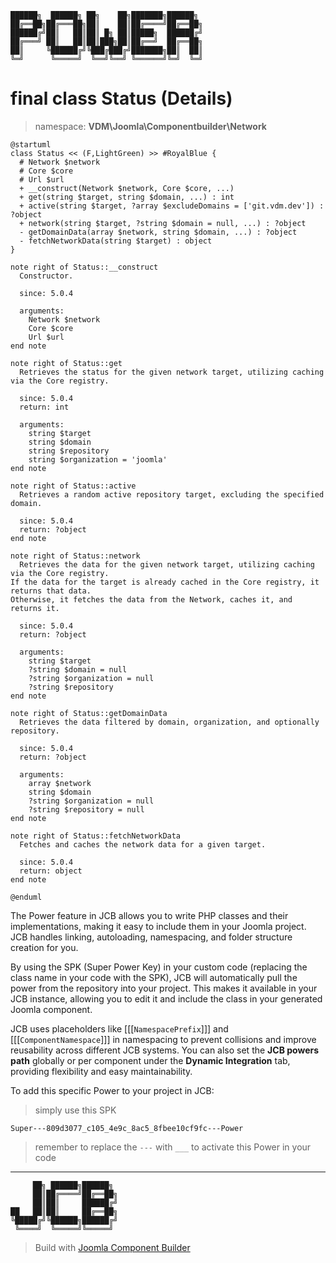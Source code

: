 ```
██████╗  ██████╗ ██╗    ██╗███████╗██████╗
██╔══██╗██╔═══██╗██║    ██║██╔════╝██╔══██╗
██████╔╝██║   ██║██║ █╗ ██║█████╗  ██████╔╝
██╔═══╝ ██║   ██║██║███╗██║██╔══╝  ██╔══██╗
██║     ╚██████╔╝╚███╔███╔╝███████╗██║  ██║
╚═╝      ╚═════╝  ╚══╝╚══╝ ╚══════╝╚═╝  ╚═╝
```
# final class Status (Details)
> namespace: **VDM\Joomla\Componentbuilder\Network**

```uml
@startuml
class Status << (F,LightGreen) >> #RoyalBlue {
  # Network $network
  # Core $core
  # Url $url
  + __construct(Network $network, Core $core, ...)
  + get(string $target, string $domain, ...) : int
  + active(string $target, ?array $excludeDomains = ['git.vdm.dev']) : ?object
  + network(string $target, ?string $domain = null, ...) : ?object
  - getDomainData(array $network, string $domain, ...) : ?object
  - fetchNetworkData(string $target) : object
}

note right of Status::__construct
  Constructor.

  since: 5.0.4
  
  arguments:
    Network $network
    Core $core
    Url $url
end note

note right of Status::get
  Retrieves the status for the given network target, utilizing caching via the Core registry.

  since: 5.0.4
  return: int
  
  arguments:
    string $target
    string $domain
    string $repository
    string $organization = 'joomla'
end note

note right of Status::active
  Retrieves a random active repository target, excluding the specified domain.

  since: 5.0.4
  return: ?object
end note

note right of Status::network
  Retrieves the data for the given network target, utilizing caching via the Core registry.
If the data for the target is already cached in the Core registry, it returns that data.
Otherwise, it fetches the data from the Network, caches it, and returns it.

  since: 5.0.4
  return: ?object
  
  arguments:
    string $target
    ?string $domain = null
    ?string $organization = null
    ?string $repository
end note

note right of Status::getDomainData
  Retrieves the data filtered by domain, organization, and optionally repository.

  since: 5.0.4
  return: ?object
  
  arguments:
    array $network
    string $domain
    ?string $organization = null
    ?string $repository = null
end note

note right of Status::fetchNetworkData
  Fetches and caches the network data for a given target.

  since: 5.0.4
  return: object
end note
 
@enduml
```

The Power feature in JCB allows you to write PHP classes and their implementations, making it easy to include them in your Joomla project. JCB handles linking, autoloading, namespacing, and folder structure creation for you.

By using the SPK (Super Power Key) in your custom code (replacing the class name in your code with the SPK), JCB will automatically pull the power from the repository into your project. This makes it available in your JCB instance, allowing you to edit it and include the class in your generated Joomla component.

JCB uses placeholders like [[[`NamespacePrefix`]]] and [[[`ComponentNamespace`]]] in namespacing to prevent collisions and improve reusability across different JCB systems. You can also set the **JCB powers path** globally or per component under the **Dynamic Integration** tab, providing flexibility and easy maintainability.

To add this specific Power to your project in JCB:

> simply use this SPK
```
Super---809d3077_c105_4e9c_8ac5_8fbee10cf9fc---Power
```
> remember to replace the `---` with `___` to activate this Power in your code

---
```
     ██╗ ██████╗██████╗
     ██║██╔════╝██╔══██╗
     ██║██║     ██████╔╝
██   ██║██║     ██╔══██╗
╚█████╔╝╚██████╗██████╔╝
 ╚════╝  ╚═════╝╚═════╝
```
> Build with [Joomla Component Builder](https://git.vdm.dev/joomla/Component-Builder)

